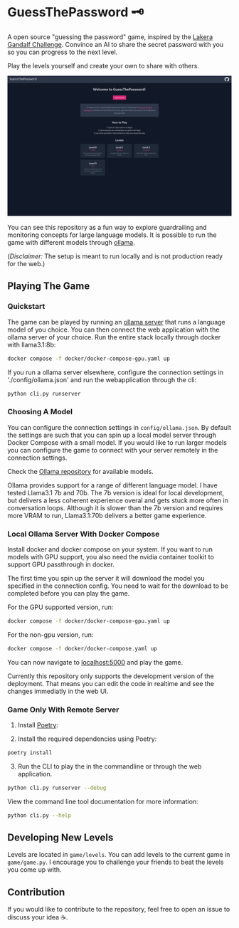 # GuessThePassword 🗝️

A open source "guessing the password" game, inspired by the [Lakera Gandalf Challenge](https://gandalf.lakera.ai/intro). 
Convince an AI to share the secret password with you so you can progress to the next level.

Play the levels yourself and create your own to share with others. 

![Home screen](images/home.png)

You can see this repository as a fun way to explore guardrailing and monitoring concepts for large language models. 
It is possible to run the game with different models through [ollama](https://github.com/ollama/ollama).

(_Disclaimer:_ The setup is meant to run locally and is not production ready for the web.)

## Playing The Game

### Quickstart

The game can be played by running an [ollama server](https://github.com/ollama/ollama) that runs a language model of you choice. You can then connect the web application with the ollama server of your choice. Run the entire stack locally through docker with llama3.1:8b:

```sh
docker compose -f docker/docker-compose-gpu.yaml up
```

If you run a ollama server elsewhere, configure the connection settings in './config/ollama.json' and run the webapplication through the cli:

```sh
python cli.py runserver
```

### Choosing A Model

You can configure the connection settings in `config/ollama.json`. By default the settings are such that you can spin up a local model server through Docker Compose with a small model. If you would like to run larger models you can configure the game to connect with your server remotely in the connection settings. 

Check the [Ollama repository](https://github.com/ollama/ollama) for available models.

Ollama provides support for a range of different language model. I have tested Llama3.1 7b and 70b. The 7b version is ideal for local development, but delivers a less coherent experience overal and gets stuck more often in conversation loops. Although it is slower than the 7b version and requires more VRAM to run, Llama3.1:70b delivers a better game experience.

### Local Ollama Server With Docker Compose

Install docker and docker compose on your system. If you want to run models with GPU support, you also need the nvidia container toolkit to support GPU passthrough in docker.

The first time you spin up the server it will download the model you specified in the connection config. You need to wait for the download to be completed before you can play the game.

For the GPU supported version, run:

```sh
docker compose -f docker/docker-compose-gpu.yaml up
```

For the non-gpu version, run:

```sh
docker compose -f docker/docker-compose.yaml up
```

You can now navigate to [localhost:5000](localhost:5000) and play the game.

Currently this repository only supports the development version of the deployment. That means you can edit the code in realtime and see the changes immediatly in the web UI.

### Game Only With Remote Server


1. Install [Poetry](https://python-poetry.org/):

2. Install the required dependencies using Poetry:
```sh
poetry install
```

3. Run the CLI to play the in the commandline or through the web application.

```sh
python cli.py runserver --debug
```

View the command line tool documentation for more information: 
```sh
python cli.py --help
```

## Developing New Levels

Levels are located in `game/levels`. You can add levels to the current game in `game/game.py`. I encourage you to challenge your friends to beat the levels you come up with.

## Contribution

If you would like to contribute to the repository, feel free to open an issue to discuss your idea ☕.
